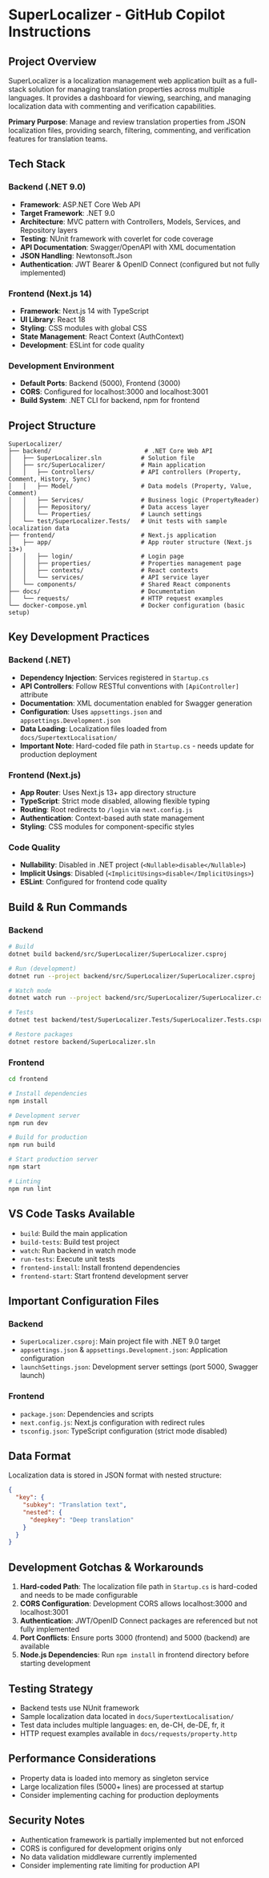 # SuperLocalizer - GitHub Copilot Instructions

## Project Overview

SuperLocalizer is a localization management web application built as a full-stack solution for managing translation properties across multiple languages. It provides a dashboard for viewing, searching, and managing localization data with commenting and verification capabilities.

**Primary Purpose**: Manage and review translation properties from JSON localization files, providing search, filtering, commenting, and verification features for translation teams.

## Tech Stack

### Backend (.NET 9.0)
- **Framework**: ASP.NET Core Web API
- **Target Framework**: .NET 9.0
- **Architecture**: MVC pattern with Controllers, Models, Services, and Repository layers
- **Testing**: NUnit framework with coverlet for code coverage
- **API Documentation**: Swagger/OpenAPI with XML documentation
- **JSON Handling**: Newtonsoft.Json
- **Authentication**: JWT Bearer & OpenID Connect (configured but not fully implemented)

### Frontend (Next.js 14)
- **Framework**: Next.js 14 with TypeScript
- **UI Library**: React 18
- **Styling**: CSS modules with global CSS
- **State Management**: React Context (AuthContext)
- **Development**: ESLint for code quality

### Development Environment
- **Default Ports**: Backend (5000), Frontend (3000)
- **CORS**: Configured for localhost:3000 and localhost:3001
- **Build System**: .NET CLI for backend, npm for frontend

## Project Structure

```
SuperLocalizer/
├── backend/                          # .NET Core Web API
│   ├── SuperLocalizer.sln           # Solution file
│   ├── src/SuperLocalizer/          # Main application
│   │   ├── Controllers/             # API controllers (Property, Comment, History, Sync)
│   │   ├── Model/                   # Data models (Property, Value, Comment)
│   │   ├── Services/                # Business logic (PropertyReader)
│   │   ├── Repository/              # Data access layer
│   │   └── Properties/              # Launch settings
│   └── test/SuperLocalizer.Tests/   # Unit tests with sample localization data
├── frontend/                        # Next.js application
│   ├── app/                         # App router structure (Next.js 13+)
│   │   ├── login/                   # Login page
│   │   ├── properties/              # Properties management page
│   │   ├── contexts/                # React contexts
│   │   └── services/                # API service layer
│   └── components/                  # Shared React components
├── docs/                            # Documentation
│   └── requests/                    # HTTP request examples
└── docker-compose.yml               # Docker configuration (basic setup)
```

## Key Development Practices

### Backend (.NET)
- **Dependency Injection**: Services registered in `Startup.cs`
- **API Controllers**: Follow RESTful conventions with `[ApiController]` attribute
- **Documentation**: XML documentation enabled for Swagger generation
- **Configuration**: Uses `appsettings.json` and `appsettings.Development.json`
- **Data Loading**: Localization files loaded from `docs/SupertextLocalisation/`
- **Important Note**: Hard-coded file path in `Startup.cs` - needs update for production deployment

### Frontend (Next.js)
- **App Router**: Uses Next.js 13+ app directory structure
- **TypeScript**: Strict mode disabled, allowing flexible typing
- **Routing**: Root redirects to `/login` via `next.config.js`
- **Authentication**: Context-based auth state management
- **Styling**: CSS modules for component-specific styles

### Code Quality
- **Nullability**: Disabled in .NET project (`<Nullable>disable</Nullable>`)
- **Implicit Usings**: Disabled (`<ImplicitUsings>disable</ImplicitUsings>`)
- **ESLint**: Configured for frontend code quality

## Build & Run Commands

### Backend
```bash
# Build
dotnet build backend/src/SuperLocalizer/SuperLocalizer.csproj

# Run (development)
dotnet run --project backend/src/SuperLocalizer/SuperLocalizer.csproj

# Watch mode
dotnet watch run --project backend/src/SuperLocalizer/SuperLocalizer.csproj

# Tests
dotnet test backend/test/SuperLocalizer.Tests/SuperLocalizer.Tests.csproj

# Restore packages
dotnet restore backend/SuperLocalizer.sln
```

### Frontend
```bash
cd frontend

# Install dependencies
npm install

# Development server
npm run dev

# Build for production
npm run build

# Start production server
npm start

# Linting
npm run lint
```

## VS Code Tasks Available
- `build`: Build the main application
- `build-tests`: Build test project
- `watch`: Run backend in watch mode
- `run-tests`: Execute unit tests
- `frontend-install`: Install frontend dependencies
- `frontend-start`: Start frontend development server

## Important Configuration Files

### Backend
- `SuperLocalizer.csproj`: Main project file with .NET 9.0 target
- `appsettings.json` & `appsettings.Development.json`: Application configuration
- `launchSettings.json`: Development server settings (port 5000, Swagger launch)

### Frontend
- `package.json`: Dependencies and scripts
- `next.config.js`: Next.js configuration with redirect rules
- `tsconfig.json`: TypeScript configuration (strict mode disabled)

## Data Format
Localization data is stored in JSON format with nested structure:
```json
{
  "key": {
    "subkey": "Translation text",
    "nested": {
      "deepkey": "Deep translation"
    }
  }
}
```

## Development Gotchas & Workarounds

1. **Hard-coded Path**: The localization file path in `Startup.cs` is hard-coded and needs to be made configurable
2. **CORS Configuration**: Development CORS allows localhost:3000 and localhost:3001
3. **Authentication**: JWT/OpenID Connect packages are referenced but not fully implemented
4. **Port Conflicts**: Ensure ports 3000 (frontend) and 5000 (backend) are available
5. **Node.js Dependencies**: Run `npm install` in frontend directory before starting development

## Testing Strategy
- Backend tests use NUnit framework
- Sample localization data located in `docs/SupertextLocalisation/`
- Test data includes multiple languages: en, de-CH, de-DE, fr, it
- HTTP request examples available in `docs/requests/property.http`

## Performance Considerations
- Property data is loaded into memory as singleton service
- Large localization files (5000+ lines) are processed at startup
- Consider implementing caching for production deployments

## Security Notes
- Authentication framework is partially implemented but not enforced
- CORS is configured for development origins only
- No data validation middleware currently implemented
- Consider implementing rate limiting for production API